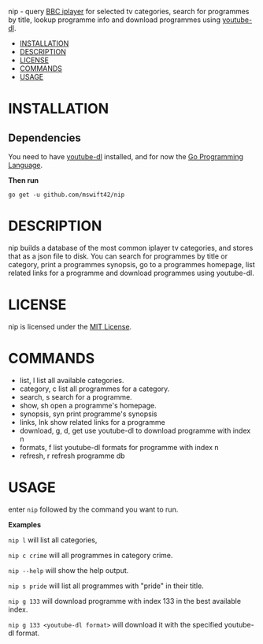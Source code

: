 nip - query [BBC iplayer](https://www.bbc.co.uk/iplayer) for selected tv categories, search for programmes by title, lookup programme info and download programmes using
[youtube-dl](https://github.com/rg3/youtube-dl).

- [INSTALLATION](#installation)
- [DESCRIPTION](#description)
- [LICENSE](#license)
- [COMMANDS](#commands)
- [USAGE](#usage)

# INSTALLATION

## Dependencies

You need to have [youtube-dl](https://github.com/rg3/youtube-dl) installed, and for now
the [Go Programming Language](https://golang.org/doc/install).

**Then run**

`go get -u github.com/mswift42/nip`


# DESCRIPTION

nip builds a database of the most common iplayer tv categories, and stores that 
as a json file to disk. You can search for programmes by title or category, print
a programmes synopsis, go to a programmes homepage, list related links for a programme
and download programmes using youtube-dl.

# LICENSE

nip is licensed under the [MIT License](https://github.com/mswift42/nip/blob/master/LICENSE).

# COMMANDS

-   list, l              list all available categories.
-   category, c          list all programmes for a category.
-   search, s            search for a programme.
-   show, sh             open a programme's homepage.
-   synopsis, syn        print programme's synopsis
-   links, lnk           show related links for a programme
-   download, g, d, get  use youtube-dl to download programme with index n
-   formats, f           list youtube-dl formats for programme with index n
-   refresh, r           refresh programme db

# USAGE

enter `nip` followed by the command you want to run.

**Examples**

`nip l` will list all categories,

`nip c crime` will all programmes in category crime.

`nip --help` will show the help output.

`nip s pride` will list all programmes with "pride" in their title.

`nip g 133` will download programme with index 133 in the best available index.

`nip g 133 <youtube-dl format>` will download it with the specified youtube-dl format.
